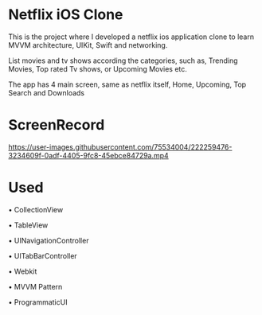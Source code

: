 # Netflix iOS Clone
This is the project where I developed a netflix ios application clone to learn MVVM architecture, UIKit, Swift and networking.

List movies and tv shows according the categories, such as, Trending Movies, Top rated Tv shows, or Upcoming Movies etc.

The app has 4 main screen, same as netflix itself, Home, Upcoming, Top Search and Downloads






# ScreenRecord
https://user-images.githubusercontent.com/75534004/222259476-3234609f-0adf-4405-9fc8-45ebce84729a.mp4





# Used
• CollectionView

• TableView

• UINavigationController

• UITabBarController

• Webkit

• MVVM Pattern

• ProgrammaticUI





